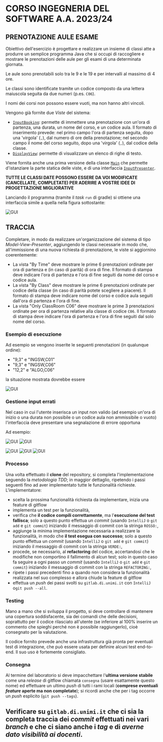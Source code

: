 # CORSO INGEGNERIA DEL SOFTWARE A.A. 2023/24
## PRENOTAZIONE AULE ESAME

Obiettivo dell'esercizio è progettare e realizzare un insieme di classi atte a
produrre un semplice programma Java che si occupi di raccogliere e mostrare le 
prenotazioni delle aule per gli esami di una determinata giornata.

Le aule sono prenotabili solo tra le 9 e le 19 e per intervalli al massimo di 4 ore.

Le classi sono identificate tramite un codice composto da una lettera maiuscola 
seguita da due numeri (p.es. `C06`).

I nomi dei corsi non possono essere vuoti, ma non hanno altri vincoli.

Vengono già fornite due *Viste* del sistema:

- [`InputBooking`](src/main/java/it/unimi/di/sweng/esame/view/InputBooking.java):
  permette di immettere una prenotazione con un'ora di partenza, una durata, un nome del corso, e un codice aula. Il formato di inserimento prevede: nel primo campo l'ora di partenza seguita, dopo una 'virgola' (`,`), dal numero di ore della prenotazione; nel secondo campo il nome del corso seguito, dopo una 'virgola' (`,`), dal codice della classe.
- [`DisplayView`](src/main/java/it/unimi/di/sweng/esame/view/DisplayView.java):
  permette di visualizzare un elenco di righe di testo.

Viene fornita anche una prima versione della classe  [`Main`](src/main/java/it/unimi/di/sweng/esame/Main.java) che
permette d'istanziare la parte statica delle viste, e di una
interfaccia [`InputPresenter`](src/main/java/it/unimi/di/sweng/esame/presenter/InputPresenter.java).

**TUTTE LE CLASSI DATE POSSONO ESSERE DA VOI MODIFICATE (CANCELLATE, COMPLETATE) PER ADERIRE A VOSTRE IDEE DI
PROGETTAZIONE MIGLIORATIVE**

Lanciando il programma (tramite il *task* `run` di gradle) si ottiene una interfaccia simile a quella nella figura
sottostante:

![GUI](img_testDisplayStart.png)

## TRACCIA

Completare, in modo da realizzare un'organizzazione del sistema di tipo
*Model-View-Presenter*, aggiungendo le classi necessarie in modo che,
all'immissione di una nuova richiesta di prenotazione, le viste si aggiornino coerentemente:

- La vista "By Time" deve mostrare le prime 6 prenotazioni ordinate per ora di partenza e (in caso di parità) di ora di fine. Il formato di stampa deve indicare l'ora di partenza e l'ora di fine seguiti da nome del corso e codice aula.
- La vista "By Class" deve mostrare le prime 6 prenotazioni ordinate per codice della classe (in caso di parità potete scegliere a piacere). Il formato di stampa deve indicare nome del corso e codice aula seguiti dall'ora di partenza e l'ora di fine.
- La vista "Only ClassRoom C06" deve mostrare le prime 3 prenotazioni ordinate per ora di partenza relative alla classe di codice `C06`. Il formato di stampa deve indicare l'ora di partenza e l'ora di fine seguiti dal solo nome del corso.


### Esempio di esecuzione

Ad esempio se vengono inserite le seguenti prenotazioni (in qualunque ordine):
- "9,3" e "INGSW,C01"
- "9,3" e "INGSW,C06"
- "12,2" e "ALGO,C06"

la situazione mostrata dovrebbe essere

![GUI](img_testCorrectMultiInput.png)


### Gestione input errati

Nel caso in cui l'utente inserisca un input non valido (ad esempio un'ora di inizio o una durata non possibile o 
un codice aula non ammissibile o vuoto) l'interfaccia deve presentare una segnalazione di errore opportuna 

Ad esempio:

![GUI](img_1_testInputError.png)
![GUI](img_2_testInputError.png)

![GUI](img_3_testInputError.png)
![GUI](img_4_testInputError.png)
![GUI](img_5_testInputError.png)

### Processo

Una volta effettuato il **clone** del repository, si completa l'implementazione seguendo la *metodologia TDD*;
in maggior dettaglio, ripetendo i passi seguenti fino ad aver implementato tutte le funzionalità richieste. L'implementatore:

* scelta la prossima funzionalità richiesta da implementare, inizia una feature di gitflow
* implementa un test per la funzionalità,
* verifica che **il codice compili correttamente**, ma l'**esecuzione del test fallisca**; solo a questo punto effettua
  un *commit*
  (usando `IntelliJ` o `git add` e `git commit`) iniziando il messaggio di commit con la stringa `ROSSO:`,
* aggiunge la minima implementazione necessaria a realizzare la funzionalità, in modo che **il test esegua con
  successo**; solo a questo punto
  effettua un *commit* (usando `IntelliJ` o `git add` e `git commit`) iniziando il messaggio di commit con la
  stringa `VERDE:`,
* procede, se necessario, al **refactoring** del codice, accertandosi che le modifiche non
  comportino il fallimento di alcun test; solo in questo caso fa seguire a ogni
  passo un *commit* (usando `IntelliJ` o `git add` e `git commit`)
  iniziando il messaggio di commit con la stringa `REFACTORING:`,
* ripete i passi precedenti fino a quando non considera la funzionalità realizzata nel suo complesso e allora chiude la
  feature di gitflow
* effettua un *push* dei passi svolti su `gitlab.di.unimi.it` con `IntelliJ` o`git push --all`.

### Testing

Mano a mano che si sviluppa il progetto, si deve controllare di mantenere una copertura soddisfacente, sia dei comandi che delle
decisioni, soprattutto per il codice rilasciato all'utente (se inferiore al 100% inserire un commento che spieghi perché non è possibile raggiungerlo), cioè consegnato per la valutazione.

Il codice fornito prevede anche una infrastruttura già pronta per eventuali test di integrazione, che può essere usata per definire alcuni test end-to-end. Il suo uso è fortemente consigliato.

### Consegna

Al termine del laboratorio si deve impacchettare l'**ultima versione stabile** come
una _release_ di gitflow chiamata `consegna` (usare esattamente questo nome) ed
effettuare un ultimo *push* di tutti i rami locali (**comprese eventuali _feature_
aperte ma non completate**); si ricordi anche che per i tag occorre un *push*
esplicito (`git push --tags`).

## **Verificare su `gitlab.di.unimi.it`** che ci sia la completa traccia dei *commit* effettuati nei vari *branch* e che ci siano anche i *tag* e di _averne dato visibilità ai docenti_. 

